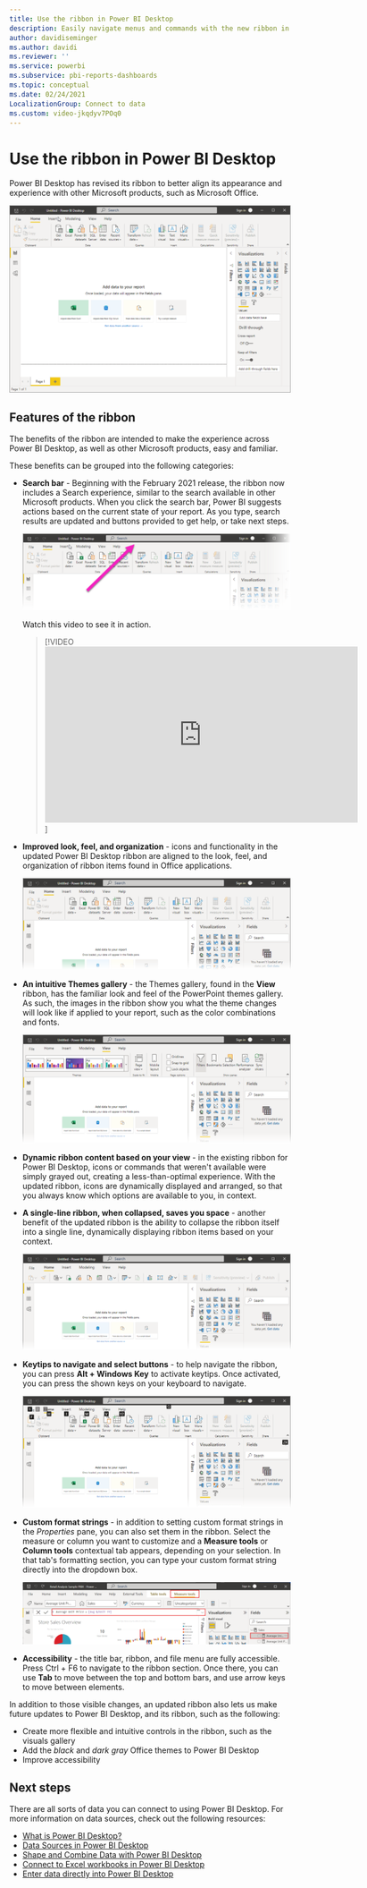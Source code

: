 ```yaml
---
title: Use the ribbon in Power BI Desktop
description: Easily navigate menus and commands with the new ribbon in Power BI Desktop
author: davidiseminger
ms.author: davidi
ms.reviewer: ''
ms.service: powerbi
ms.subservice: pbi-reports-dashboards
ms.topic: conceptual
ms.date: 02/24/2021
LocalizationGroup: Connect to data
ms.custom: video-jkqdyv7POq0
---
```

# Use the ribbon in Power BI Desktop

Power BI Desktop has revised its ribbon to better align its appearance and experience with other Microsoft products, such as Microsoft Office.

![New ribbon in Power BI Desktop](media/desktop-ribbon/desktop-ribbon-02.png)


## Features of the ribbon

The benefits of the ribbon are intended to make the experience across Power BI Desktop, as well as other Microsoft products, easy and familiar. 

These benefits can be grouped into the following categories:

* **Search bar** - Beginning with the February 2021 release, the ribbon now includes a Search experience, similar to the search available in other Microsoft products. When you click the search bar, Power BI suggests actions based on the current state of your report. As you type, search results are updated and buttons provided to get help, or take next steps. 

    ![New search bar](media/desktop-ribbon/desktop-ribbon-03.png)

    Watch this video to see it in action.

    > [!VIDEO <iframe width="560" height="315" src="https://www.youtube.com/embed/jkqdyv7POq0" frameborder="0" allow="accelerometer; autoplay; clipboard-write; encrypted-media; gyroscope; picture-in-picture" allowfullscreen></iframe>]

* **Improved look, feel, and organization** - icons and functionality in the updated Power BI Desktop ribbon are aligned to the look, feel, and organization of ribbon items found in Office applications.

    ![Improved look and feel](media/desktop-ribbon/desktop-ribbon-04.png)

* **An intuitive Themes gallery** - the Themes gallery, found in the **View** ribbon, has the familiar look and feel of the PowerPoint themes gallery. As such, the images in the ribbon show you what the theme changes will look like if applied to your report, such as the color combinations and fonts. 

    ![Better themes](media/desktop-ribbon/desktop-ribbon-05.png)

* **Dynamic ribbon content based on your view** - in the existing ribbon for Power BI Desktop, icons or commands that weren't available were simply grayed out, creating a less-than-optimal experience. With the updated ribbon, icons are dynamically displayed and arranged, so that you always know which options are available to you, in context.

* **A single-line ribbon, when collapsed, saves you space** - another benefit of the updated ribbon is the ability to collapse the ribbon itself into a single line, dynamically displaying ribbon items based on your context. 

    ![Collapsed ribbon](media/desktop-ribbon/desktop-ribbon-06.png)

* **Keytips to navigate and select buttons** - to help navigate the ribbon, you can press **Alt + Windows Key** to activate keytips. Once activated, you can press the shown keys on your keyboard to navigate.

    ![Keytips](media/desktop-ribbon/desktop-ribbon-07.png)

* **Custom format strings** - in addition to setting custom format strings in the *Properties* pane, you can also set them in the ribbon. Select the measure or column you want to customize and a **Measure tools** or **Column tools** contextual tab appears, depending on your selection. In that tab's formatting section, you can type your custom format string directly into the dropdown box.

    ![Custom format strings](media/desktop-ribbon/desktop-ribbon-08.png)

* **Accessibility** - the title bar, ribbon, and file menu are fully accessible. Press Ctrl + F6 to navigate to the ribbon section. Once there, you can use **Tab** to move between the top and bottom bars, and use arrow keys to move between elements.


In addition to those visible changes, an updated ribbon also lets us make future updates to Power BI Desktop, and its ribbon, such as the following:

* Create more flexible and intuitive controls in the ribbon, such as the visuals gallery
* Add the *black* and *dark gray* Office themes to Power BI Desktop
* Improve accessibility


## Next steps
There are all sorts of data you can connect to using Power BI Desktop. For more information on data sources, check out the following resources:

* [What is Power BI Desktop?](../fundamentals/desktop-what-is-desktop.md)
* [Data Sources in Power BI Desktop](../connect-data/desktop-data-sources.md)
* [Shape and Combine Data with Power BI Desktop](../connect-data/desktop-shape-and-combine-data.md)
* [Connect to Excel workbooks in Power BI Desktop](../connect-data/desktop-connect-excel.md)   
* [Enter data directly into Power BI Desktop](../connect-data/desktop-enter-data-directly-into-desktop.md)   

